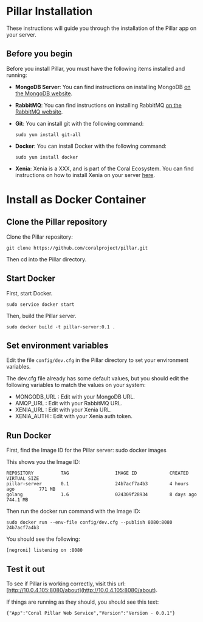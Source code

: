 # Pillar Installation

These instructions will guide you through the installation of the Pillar app on your server.

## Before you begin

Before you install Pillar, you must have the following items installed and running:

* **MongoDB Server**: You can find instructions on installing MongoDB [on the MongoDB website](https://docs.mongodb.com/getting-started/shell/).
* **RabbitMQ**: You can find instructions on installing RabbitMQ [on the RabbitMQ website](https://www.rabbitmq.com/download.html).
* **Git**: You can install git with the following command:

    ```sudo yum install git-all```
    
* **Docker**: You can install Docker with the following command:

    ```sudo yum install docker```
    
* **Xenia**: Xenia is a XXX, and is part of the Coral Ecosystem. You can find instructions on how to install Xenia on your server [here](xenia/install.md).

# Install as Docker Container
  
## Clone the Pillar repository

Clone the Pillar repository:

    git clone https://github.com/coralproject/pillar.git
    
Then cd into the Pillar directory.

## Start Docker

First, start Docker.

    sudo service docker start
    
Then, build the Pillar server.

    sudo docker build -t pillar-server:0.1 .

## Set environment variables

Edit the file `config/dev.cfg` in the Pillar directory to set your environment variables.

The dev.cfg file already has some default values, but you should edit the following variables to match the values on your system:
* MONGODB_URL : Edit with your MongoDB URL.
* AMQP_URL : Edit with your RabbitMQ URL.
* XENIA_URL : Edit with your Xenia URL.
* XENIA_AUTH : Edit with your Xenia auth token.

## Run Docker

First, find the Image ID for the Pillar server:
    sudo docker images
    
This shows you the Image ID:
    
    REPOSITORY          TAG                 IMAGE ID            CREATED             VIRTUAL SIZE
    pillar-server       0.1                 24b7acf7a4b3        4 hours ago         771 MB
    golang              1.6                 024309f28934        8 days ago          744.1 MB

Then run the docker run command with the Image ID:

    sudo docker run --env-file config/dev.cfg --publish 8080:8080 24b7acf7a4b3
    
You should see the following:

    [negroni] listening on :8080
    
## Test it out

To see if Pillar is working correctly, visit this url: [http://10.0.4.105:8080/about](http://10.0.4.105:8080/about).

If things are running as they should, you should see this text:

    {"App":"Coral Pillar Web Service","Version":"Version - 0.0.1"}
